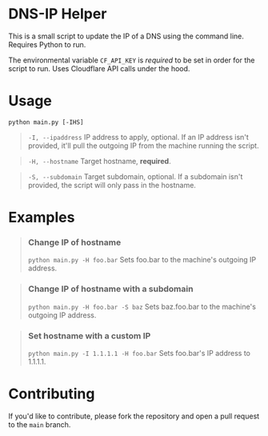 # DNS-IP Helper

This is a small script to update the IP of a DNS using the command line. Requires Python to run.

The environmental variable `CF_API_KEY` is _required_ to be set in order for the script to run. Uses Cloudflare API calls under the hood.

# Usage

`python main.py [-IHS]`

>`-I, --ipaddress`
>IP address to apply, optional.
>If an IP address isn't provided, it'll pull the outgoing IP from the machine running the script.

>`-H, --hostname`
>Target hostname, **required**.

>`-S, --subdomain`
>Target subdomain, optional.
>If a subdomain isn't provided, the script will only pass in the hostname.

# Examples

> ### Change IP of hostname
> `python main.py -H foo.bar`
> Sets foo.bar to the machine's outgoing IP address.


> ### Change IP of hostname with a subdomain
> `python main.py -H foo.bar -S baz`
> Sets baz.foo.bar to the machine's outgoing IP address.

> ### Set hostname with a custom IP
> `python main.py -I 1.1.1.1 -H foo.bar`
> Sets foo.bar's IP address to 1.1.1.1.

# Contributing
If you'd like to contribute, please fork the repository and open a pull request to the `main` branch.
